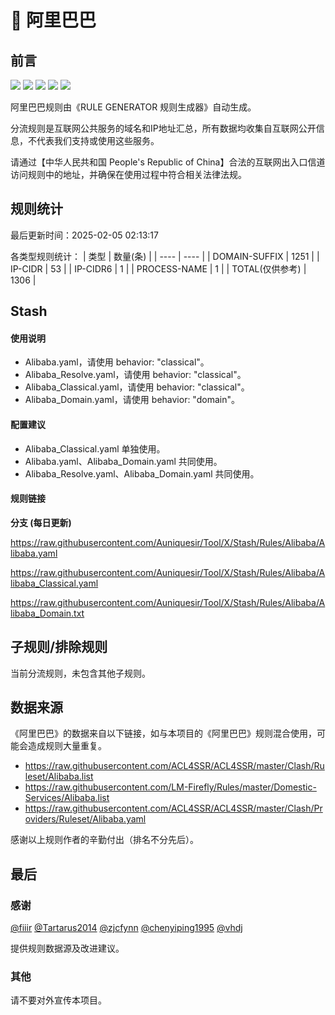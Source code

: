 # 🧸 阿里巴巴

## 前言

![](https://shields.io/badge/-移除重复规则-ff69b4) ![](https://shields.io/badge/-DOMAIN与DOMAIN--SUFFIX合并-green) ![](https://shields.io/badge/-DOMAIN--SUFFIX间合并-critical) ![](https://shields.io/badge/-DOMAIN--SUFFIX与DOMAIN--KEYWORD合并-blue) ![](https://shields.io/badge/-IP--CIDR(6)合并-blueviolet) 

阿里巴巴规则由《RULE GENERATOR 规则生成器》自动生成。

分流规则是互联网公共服务的域名和IP地址汇总，所有数据均收集自互联网公开信息，不代表我们支持或使用这些服务。

请通过【中华人民共和国 People's Republic of China】合法的互联网出入口信道访问规则中的地址，并确保在使用过程中符合相关法律法规。

## 规则统计

最后更新时间：2025-02-05 02:13:17

各类型规则统计：
| 类型 | 数量(条)  | 
| ---- | ----  |
| DOMAIN-SUFFIX | 1251  | 
| IP-CIDR | 53  | 
| IP-CIDR6 | 1  | 
| PROCESS-NAME | 1  | 
| TOTAL(仅供参考) | 1306  | 


## Stash 

#### 使用说明
- Alibaba.yaml，请使用 behavior: "classical"。
- Alibaba_Resolve.yaml，请使用 behavior: "classical"。
- Alibaba_Classical.yaml，请使用 behavior: "classical"。
- Alibaba_Domain.yaml，请使用 behavior: "domain"。

#### 配置建议
- Alibaba_Classical.yaml 单独使用。
- Alibaba.yaml、Alibaba_Domain.yaml 共同使用。
- Alibaba_Resolve.yaml、Alibaba_Domain.yaml 共同使用。

#### 规则链接
**分支 (每日更新)**

https://raw.githubusercontent.com/Auniquesir/Tool/X/Stash/Rules/Alibaba/Alibaba.yaml

https://raw.githubusercontent.com/Auniquesir/Tool/X/Stash/Rules/Alibaba/Alibaba_Classical.yaml

https://raw.githubusercontent.com/Auniquesir/Tool/X/Stash/Rules/Alibaba/Alibaba_Domain.txt





















## 子规则/排除规则


当前分流规则，未包含其他子规则。

## 数据来源

《阿里巴巴》的数据来自以下链接，如与本项目的《阿里巴巴》规则混合使用，可能会造成规则大量重复。

- https://raw.githubusercontent.com/ACL4SSR/ACL4SSR/master/Clash/Ruleset/Alibaba.list
- https://raw.githubusercontent.com/LM-Firefly/Rules/master/Domestic-Services/Alibaba.list
- https://raw.githubusercontent.com/ACL4SSR/ACL4SSR/master/Clash/Providers/Ruleset/Alibaba.yaml


感谢以上规则作者的辛勤付出（排名不分先后）。

## 最后

### 感谢

[@fiiir](https://github.com/fiiir) [@Tartarus2014](https://github.com/Tartarus2014) [@zjcfynn](https://github.com/zjcfynn) [@chenyiping1995](https://github.com/chenyiping1995) [@vhdj](https://github.com/vhdj)

提供规则数据源及改进建议。

### 其他

请不要对外宣传本项目。